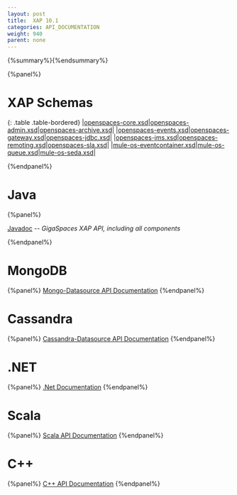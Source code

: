 ```yaml
---
layout: post
title:  XAP 10.1
categories: API_DOCUMENTATION
weight: 940
parent: none
---
```


{%summary%}{%endsummary%}




{%panel%}

# XAP Schemas

{: .table .table-bordered}
|[openspaces-core.xsd](http://www.openspaces.org/schema/10.1/core/openspaces-core.xsd)|[openspaces-admin.xsd](http://www.openspaces.org/schema/10.1/admin/openspaces-admin.xsd)|[openspaces-archive.xsd](http://www.openspaces.org/schema/10.1/archive/openspaces-archive.xsd)|
|[openspaces-events.xsd](http://www.openspaces.org/schema/10.1/events/openspaces-events.xsd)|[openspaces-gateway.xsd](http://www.openspaces.org/schema/10.1/core/gateway/openspaces-gateway.xsd)|[openspaces-jdbc.xsd](http://www.openspaces.org/schema/10.1/jdbc/openspaces-jdbc.xsd)|
|[openspaces-jms.xsd](http://www.openspaces.org/schema/10.1/jms/openspaces-jms.xsd)|[openspaces-remoting.xsd](http://www.openspaces.org/schema/10.1/remoting/openspaces-remoting.xsd)|[openspaces-sla.xsd](http://www.openspaces.org/schema/10.1/sla/openspaces-sla.xsd)|
|[mule-os-eventcontainer.xsd](http://www.openspaces.org/schema/mule/mule-os-eventcontainer.xsd)|[mule-os-queue.xsd](http://www.openspaces.org/schema/mule/mule-os-queue.xsd)|[mule-os-seda.xsd](http://www.openspaces.org/schema/mule/mule-os-seda.xsd)|


{%endpanel%}


# Java

{%panel%}

[Javadoc](http://www.gigaspaces.com/docs/JavaDoc10.1/index.html) -- _GigaSpaces XAP API, including all components_

{%endpanel%}


# MongoDB
{%panel%}
[Mongo-Datasource API Documentation](http://www.gigaspaces.com/docs/mongoeds-docs10.1/apidocs/)
{%endpanel%}

# Cassandra
{%panel%}
[Cassandra-Datasource API Documentation](http://www.gigaspaces.com/docs/cassandra-docs10.1/apidocs/)
{%endpanel%}


# .NET
{%panel%}
[.Net Documentation](http://www.gigaspaces.com/docs/dotnetdocs10.1/)
{%endpanel%}

# Scala
{%panel%}
[Scala API Documentation](http://www.gigaspaces.com/docs/scaladocs10.1)
{%endpanel%}

# C++
{%panel%}
[C+\+ API Documentation](http://www.gigaspaces.com/docs/cppdocs10.1/annotated.html)
{%endpanel%}




